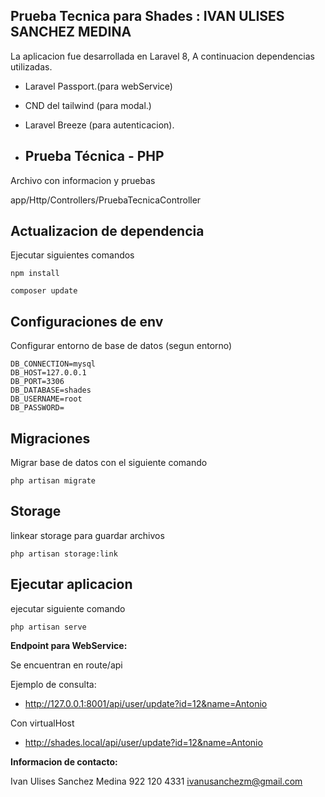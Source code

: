 
## Prueba Tecnica para Shades : IVAN ULISES SANCHEZ MEDINA

La aplicacion fue desarrollada en Laravel 8, 
A continuacion dependencias utilizadas.

- Laravel Passport.(para webService)
- CND del tailwind (para modal.)
- Laravel Breeze (para autenticacion).


- ## Prueba Técnica - PHP

Archivo con informacion y pruebas

app/Http/Controllers/PruebaTecnicaController


## Actualizacion de dependencia

Ejecutar siguientes comandos

```
npm install
```


```
composer update
```

## Configuraciones de env


Configurar entorno de base de datos (segun entorno)

```
DB_CONNECTION=mysql
DB_HOST=127.0.0.1
DB_PORT=3306
DB_DATABASE=shades
DB_USERNAME=root
DB_PASSWORD=

```

## Migraciones

Migrar base de datos con el siguiente comando

```
php artisan migrate
```

## Storage

linkear storage para guardar archivos

```
php artisan storage:link
```

## Ejecutar aplicacion

ejecutar siguiente comando

```
php artisan serve

```

**Endpoint para WebService:**

Se encuentran en route/api

Ejemplo de consulta:

- http://127.0.0.1:8001/api/user/update?id=12&name=Antonio

Con virtualHost

-  http://shades.local/api/user/update?id=12&name=Antonio

**Informacion de contacto:**

Ivan Ulises Sanchez Medina
922 120 4331
ivanusanchezm@gmail.com

